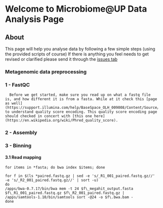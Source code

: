 # Welcome to Microbiome@UP Data Analysis Page

## About
This page will help you analyse data by following a few simple steps (using the provided scripts of course)
If there is anything you feel needs to get revised or clarified please send it through the [issues tab](https://github.com/SAmicrobiomes/Wrangler/issues)

### Metagenomic data preprocessing 

### 1 - FastQC
      Before we get started, make sure you read up on what a fastq file is, and how different it is from a fasta. While at it check this [page as well] (https://support.illumina.com/help/BaseSpace_OLH_009008/Content/Source/Informatics/BS/QualityScoreEncoding_swBS.htm) to understand quality score encoding. This quality score encoding page should checked in concert with [this one here](https://en.wikipedia.org/wiki/Phred_quality_score).
      
### 2 - Assembly

### 3 - Binning
#### 3.1 Read mapping
```
for items in *fasta; do bwa index $items; done
```

```
for f in $(ls *paired.fastq.gz | sed -e 's/_R1_001_paired.fastq.gz//' -e 's/_R2_001_paired.fastq.gz//' | sort -u)
do
/apps/bwa-0.7.17/bin/bwa mem -t 24 $f\_megahit_output.fasta  $f\_R1_001_paired.fastq.gz $f\_R2_001_paired.fastq.gz | /apps/samtools-1.10/bin/samtools sort -@24 -o $f\.bwa.bam -
done
```





